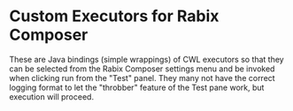 # Custom Executors for Rabix Composer

These are Java bindings (simple wrappings) of CWL executors so that they 
can be selected from the Rabix Composer settings menu and be invoked when
clicking run from the "Test" panel. They many not have the correct logging
format to let the "throbber" feature of the Test pane work, but execution
will proceed.
